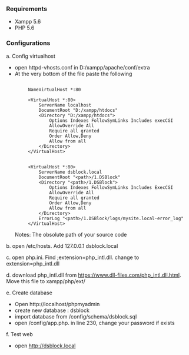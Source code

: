 ###  Requirements
- Xampp 5.6
- PHP 5.6

###  Configurations
a. Config virtualhost
+ open httpd-vhosts.conf in D:/xampp/apache/conf/extra
+ At the very bottom of the file paste the following
   ```
   
		NameVirtualHost *:80
      
		<VirtualHost *:80>
		    ServerName localhost
		    DocumentRoot "D:/xampp/htdocs"
		    <Directory "D:/xampp/htdocs">
		        Options Indexes FollowSymLinks Includes execCGI
		        AllowOverride All
		        Require all granted
		        Order Allow,Deny
		        Allow from all
		    </Directory>
		</VirtualHost>
		
		
		<VirtualHost *:80>
		    ServerName dsblock.local
		    DocumentRoot "<path>/1.DSBlock"
		    <Directory "<path>/1.DSBlock">
		        Options Indexes FollowSymLinks Includes ExecCGI
		        AllowOverride All
		        Require all granted
		        Order Allow,Deny
		        Allow from all
		    </Directory>
		    ErrorLog "<path>/1.DSBlock/logs/mysite.local-error_log"
		</VirtualHost>
   ```
   Notes: <path> The obsolute path of your source code

b. open /etc/hosts. Add 127.0.0.1 dsblock.local

c. open php.ini. Find ;extension=php_intl.dll. change to extension=php_intl.dll

d. download php_intl.dll from https://www.dll-files.com/php_intl.dll.html. Move this file to xampp/php/ext/

e. Create database
- Open http://localhost/phpmyadmin
- create new database : dsblock
- import database from /config/schema/dsblock.sql
- open /config/app.php. in line 230, change your password if exists

f. Test web
- open http://dsblock.local